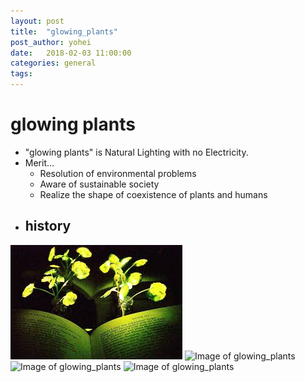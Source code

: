 ```yaml
---
layout: post
title:  "glowing_plants"
post_author: yohei
date:   2018-02-03 11:00:00
categories: general
tags: 
---
```


# glowing plants
- "glowing plants" is Natural Lighting with no Electricity.
- Merit...
  - Resolution of environmental problems
  - Aware of sustainable society
  - Realize the shape of coexistence of plants and humans
- history
  - 


![Image of glowing_plants](/images/glowing_plants.jpeg)
![Image of glowing_plants](/images/glowing_plants_2.jpeg)
![Image of glowing_plants](/images/glowing_plants_3.jpeg)
![Image of glowing_plants](/images/glowing_plants_4.jpeg)
